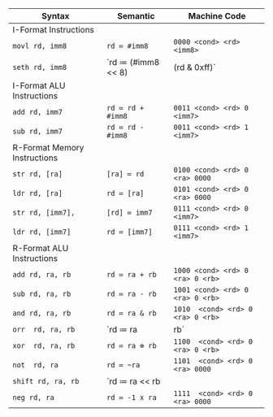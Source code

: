 | Syntax                       | Semantic           | Machine Code                      |
| ---------------------------- | ------------------ | --------------------------------- |
| I-Format Instructions        |
| `movl rd, imm8`              | `rd ≔ #imm8`       | `0000 <cond> <rd> <imm8>`         |
| `seth rd, imm8`              | `rd ≔ (#imm8 << 8) | (rd & 0xff)`|`0001 <cond> <rd> <imm8>`|
| I-Format ALU Instructions    |
| `add rd, imm7`               | `rd ≔ rd + #imm8`  | `0011 <cond> <rd> 0 <imm7>`  |
| `sub rd, imm7`               | `rd ≔ rd - #imm8`  | `0011 <cond> <rd> 1 <imm7>`  |
| R-Format Memory Instructions |
| `str rd, [ra]`               | `[ra] ≔ rd`        | `0100 <cond> <rd> 0 <ra> 0000`    |
| `ldr rd, [ra]`               | `rd ≔ [ra]`        | `0101 <cond> <rd> 0 <ra> 0000`    |
| `str rd, [imm7],`               | `[rd] ≔ imm7`      | `0111 <cond> <rd> 0 <imm7>`       |
| `ldr rd, [imm7]`               | `rd ≔ [imm7]`      | `0111 <cond> <rd> 1 <imm7>`       |
| R-Format ALU Instructions    |
| `add rd, ra, rb`             | `rd ≔ ra + rb`     | `1000 <cond> <rd> 0 <ra> 0 <rb>`  |
| `sub rd, ra, rb`             | `rd ≔ ra - rb`     | `1001 <cond> <rd> 0 <ra> 0 <rb>`  |
| `and rd, ra, rb`             | `rd ≔ ra & rb`     | `1010  <cond> <rd> 0 <ra> 0 <rb>` |
| `orr  rd, ra, rb`            | `rd ≔ ra | rb`     | `1011  <cond> <rd> 0 <ra> 0 <rb>` |
| `xor  rd, ra, rb`            | `rd ≔ ra ⊕ rb`    | `1100  <cond> <rd> 0 <ra> 0 <rb>` |
| `not  rd, ra`                | `rd ≔ ~ra`         | `1101  <cond> <rd> 0 <ra> 0000`  |
| `shift rd, ra, rb`           | `rd ≔ ra << rb || rd ≔ ra >> rb`  | `1110 <cond> <rd> 0 <ra> <direction> <rb>` |
| `neg rd, ra`                 | `rd ≔ -1 x ra`     | `1111  <cond> <rd> 0 <ra> 0000` |
